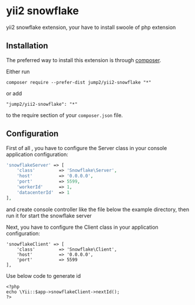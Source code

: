 yii2 snowflake
==============
yii2 snowflake extension, your have to install swoole of php extension

Installation
------------

The preferred way to install this extension is through [composer](http://getcomposer.org/download/).

Either run

```
composer require --prefer-dist jump2/yii2-snowflake "*"
```

or add

```
"jump2/yii2-snowflake": "*"
```

to the require section of your `composer.json` file.


Configuration
-----

First of all , you have to configure the Server class in your console application configuration:

```php
'snowflakeServer' => [
    'class'         => 'Snowflake\Server',
    'host'          => '0.0.0.0',
    'port'          => 5599,
    'workerId'      => 1,
    'datacenterId'  => 1
],
```

and create console controller like  the file below the example directory, then run it for start the snowflake server

Next, you have to configure the Client class in your application configuration:

```
'snowflakeClient' => [
    'class'         => 'Snowflake\Client',
    'host'          => '0.0.0.0',
    'port'          => 5599
],
```

Use below code to generate id

```
<?php
echo \Yii::$app->snowflakeClient->nextId();
?>
```